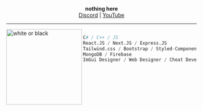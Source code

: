 
<p align='center'>
  <b>nothing here</b><br>
  <a href="https://discord.gg/7nw6zh9dQV">Discord</a> |
  <a href="https://www.youtube.com/@faelcanalha">YouTube</a>

----
<img src="https://cdn.discordapp.com/attachments/929899386698334208/1138172161245315102/Sem_Titulo-2.png" align="left" alt="white or black" width="200" height="auto">

```py
 
C# / C++ / JS
React.JS / Next.JS / Express.JS
Tailwind.css / Bootstrap / Styled-Components
MongoDB / Firebase
ImGui Designer / Web Designer / Cheat Developer
 
```
